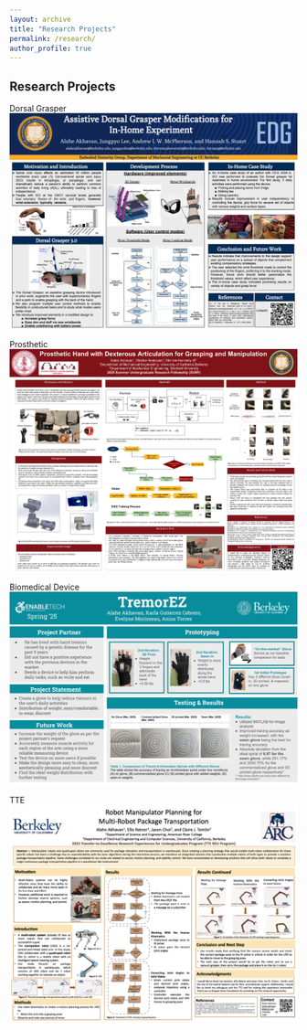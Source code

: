 ```yaml
---
layout: archive
title: "Research Projects"
permalink: /research/
author_profile: true
---
```

## Research Projects
Dorsal Grasper
<img src="/files/DorsalGrasper.pdf"><br>

Prosthetic
<img src="/files/research/surfposter.pdf"><br>

Biomedical Device
<img src="/files/research/TremorEz.pdf"><br>

TTE
<img src="/files/research/TTEPoster.pdf"><br>
